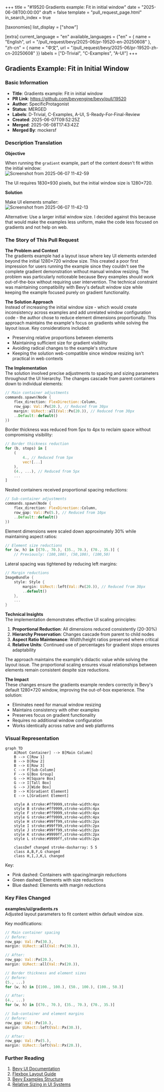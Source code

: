 +++
title = "#19520 Gradients example: Fit in initial window"
date = "2025-06-08T00:00:00"
draft = false
template = "pull_request_page.html"
in_search_index = true

[taxonomies]
list_display = ["show"]

[extra]
current_language = "en"
available_languages = {"en" = { name = "English", url = "/pull_request/bevy/2025-06/pr-19520-en-20250608" }, "zh-cn" = { name = "中文", url = "/pull_request/bevy/2025-06/pr-19520-zh-cn-20250608" }}
labels = ["D-Trivial", "C-Examples", "A-UI"]
+++

## Gradients Example: Fit in Initial Window

### Basic Information
- **Title**: Gradients example: Fit in initial window
- **PR Link**: https://github.com/bevyengine/bevy/pull/19520
- **Author**: SpecificProtagonist
- **Status**: MERGED
- **Labels**: D-Trivial, C-Examples, A-UI, S-Ready-For-Final-Review
- **Created**: 2025-06-07T09:52:25Z
- **Merged**: 2025-06-08T17:43:42Z
- **Merged By**: mockersf

### Description Translation
**Objective**

When running the `gradient` example, part of the content doesn't fit within the initial window:  
![Screenshot from 2025-06-07 11-42-59](https://github.com/user-attachments/assets/a54223db-0223-4a6e-b8e7-adb306706b28)  

The UI requires 1830×930 pixels, but the initial window size is 1280×720.  

**Solution**  

Make UI elements smaller:  
![Screenshot from 2025-06-07 11-42-13](https://github.com/user-attachments/assets/c1afc01e-51be-4295-8c0f-6a983fbb0969)  

Alternative: Use a larger initial window size. I decided against this because that would make the examples less uniform, make the code less focused on gradients and not help on web.

### The Story of This Pull Request

**The Problem and Context**  
The gradients example had a layout issue where key UI elements extended beyond the initial 1280×720 window size. This created a poor first impression for users running the example since they couldn't see the complete gradient demonstration without manual window resizing. The problem was particularly noticeable because Bevy examples should work out-of-the-box without requiring user intervention. The technical constraint was maintaining compatibility with Bevy's default window size while keeping the example focused purely on gradient functionality.

**The Solution Approach**  
Instead of increasing the initial window size - which would create inconsistency across examples and add unrelated window configuration code - the author chose to reduce element dimensions proportionally. This approach maintains the example's focus on gradients while solving the layout issue. Key considerations included:
- Preserving relative proportions between elements
- Maintaining sufficient size for gradient visibility
- Avoiding radical changes to the example's structure
- Keeping the solution web-compatible since window resizing isn't practical in web contexts

**The Implementation**  
The solution involved precise adjustments to spacing and sizing parameters throughout the UI hierarchy. The changes cascade from parent containers down to individual elements:

```rust
// Main container adjustments
commands.spawn(Node {
    flex_direction: FlexDirection::Column,
    row_gap: Val::Px(20.), // Reduced from 30px
    margin: UiRect::all(Val::Px(20.)), // Reduced from 30px
    ..Default::default()
})
```

Border thickness was reduced from 5px to 4px to reclaim space without compromising visibility:

```rust
// Border thickness reduction
for (b, stops) in [
    (
        4., // Reduced from 5px
        vec![...]
    ),
    (4., ...), // Reduced from 5px
    ...
]
```

Nested containers received proportional spacing reductions:

```rust
// Sub-container adjustments
commands.spawn(Node {
    flex_direction: FlexDirection::Column,
    row_gap: Val::Px(5.), // Reduced from 10px
    ..Default::default()
})
```

Element dimensions were scaled down approximately 30% while maintaining aspect ratios:

```rust
// Element size reductions
for (w, h) in [(70., 70.), (35., 70.), (70., 35.)] { 
    // Previously: (100,100), (50,100), (100,50)
```

Lateral spacing was tightened by reducing left margins:

```rust
// Margin reductions
ImageBundle {
    style: Style {
        margin: UiRect::left(Val::Px(20.)), // Reduced from 30px
        ..default()
    },
    ...
}
```

**Technical Insights**  
The implementation demonstrates effective UI scaling principles:
1. **Proportional Reduction**: All dimensions reduced consistently (20-30%)
2. **Hierarchy Preservation**: Changes cascade from parent to child nodes
3. **Aspect Ratio Maintenance**: Width/height ratios preserved where critical
4. **Relative Units**: Continued use of percentages for gradient stops ensures adaptability

The approach maintains the example's didactic value while solving the layout issue. The proportional scaling ensures visual relationships between elements remain consistent despite size reductions.

**The Impact**  
These changes ensure the gradients example renders correctly in Bevy's default 1280×720 window, improving the out-of-box experience. The solution:
- Eliminates need for manual window resizing
- Maintains consistency with other examples
- Preserves focus on gradient functionality
- Requires no additional window configuration
- Works identically across native and web platforms

### Visual Representation

```mermaid
graph TD
    A[Root Container] --> B[Main Column]
    B --> C[Row 1]
    B --> D[Row 2]
    B --> E[Row 3]
    C --> F[Sub-Column]
    F --> G[Box Group]
    G --> H[Square Box]
    G --> I[Tall Box]
    G --> J[Wide Box]
    D --> K[Gradient Element]
    E --> L[Gradient Element]
    
    style A stroke:#ff9999,stroke-width:4px
    style B stroke:#ff9999,stroke-width:4px
    style F stroke:#ff9999,stroke-width:4px
    style G stroke:#ff9999,stroke-width:4px
    style H stroke:#99ff99,stroke-width:2px
    style I stroke:#99ff99,stroke-width:2px
    style J stroke:#99ff99,stroke-width:2px
    style K stroke:#9999ff,stroke-width:2px
    style L stroke:#9999ff,stroke-width:2px
    
    classDef changed stroke-dasharray: 5 5
    class A,B,F,G changed
    class H,I,J,K,L changed
```

Key:  
- Pink dashed: Containers with spacing/margin reductions  
- Green dashed: Elements with size reductions  
- Blue dashed: Elements with margin reductions  

### Key Files Changed

**examples/ui/gradients.rs**  
Adjusted layout parameters to fit content within default window size.

Key modifications:
```rust
// Main container spacing
// Before:
row_gap: Val::Px(30.),
margin: UiRect::all(Val::Px(30.)),

// After:
row_gap: Val::Px(20.),
margin: UiRect::all(Val::Px(20.)),
```

```rust
// Border thickness and element sizes
// Before:
(5., ...)
for (w, h) in [(100., 100.), (50., 100.), (100., 50.)]

// After:
(4., ...)
for (w, h) in [(70., 70.), (35., 70.), (70., 35.)]
```

```rust
// Sub-container and element margins
// Before:
row_gap: Val::Px(10.),
margin: UiRect::left(Val::Px(30.)),

// After:
row_gap: Val::Px(5.),
margin: UiRect::left(Val::Px(20.)),
```

### Further Reading
1. [Bevy UI Documentation](https://bevyengine.org/learn/book/getting-started/ui/)
2. [Flexbox Layout Guide](https://developer.mozilla.org/en-US/docs/Web/CSS/CSS_Flexible_Box_Layout/Basic_Concepts_of_Flexbox)
3. [Bevy Examples Structure](https://github.com/bevyengine/bevy/tree/main/examples#examples)
4. [Relative Sizing in UI Systems](https://www.w3.org/TR/css-sizing-3/)